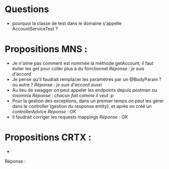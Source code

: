 # Questions
- pourquoi la classe de test dans le domaine s'appelle AccountServiceTest ?


# Propositions MNS : 

- Je n'aime pas comment est nommée la méthode getAccount, il faut éviter les get pour coller plus à du fonctionnel
*Réponse : je suis d'accord*
- Je pense qu'il faudrait remplacer les paramètres par un @BodyParam ? ou autre ?
*Réponse : je suis d'accord aussi*
- Au lieu de swagger on peut appeler les endpoints depuis postman ou insomnia
*Réponse : chacun fait comme il veut :p*
- Pour la gestion des exceptions, dans un premier temps on peut les gérer dans le controller (gestion du response entity), et après on créé un controllerAdvice
*Réponse : OK*
- Il faudrait corriger les requests mappings
*Réponse : OK*

# Propositions CRTX : 

-
Réponse :